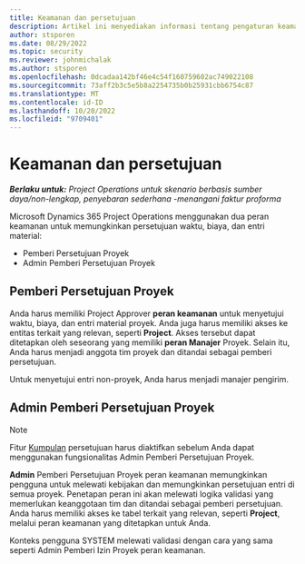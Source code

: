 ```yaml
---
title: Keamanan dan persetujuan
description: Artikel ini menyediakan informasi tentang pengaturan keamanan untuk bekerja dengan persetujuan di Microsoft Dynamics 365 Project Operations.
author: stsporen
ms.date: 08/29/2022
ms.topic: security
ms.reviewer: johnmichalak
ms.author: stsporen
ms.openlocfilehash: 0dcadaa142bf46e4c54f160759602ac749022108
ms.sourcegitcommit: 73aff2b3c5e5b8a2254735b0b25931cbb6754c87
ms.translationtype: MT
ms.contentlocale: id-ID
ms.lasthandoff: 10/20/2022
ms.locfileid: "9709401"
---
```

# <a name="security-and-approvals"></a>Keamanan dan persetujuan

_**Berlaku untuk:** Project Operations untuk skenario berbasis sumber daya/non-lengkap, penyebaran sederhana -menangani faktur proforma_

Microsoft Dynamics 365 Project Operations menggunakan dua peran keamanan untuk memungkinkan persetujuan waktu, biaya, dan entri material:

- Pemberi Persetujuan Proyek
- Admin Pemberi Persetujuan Proyek

## <a name="project-approver"></a>Pemberi Persetujuan Proyek

Anda harus memiliki Project Approver **peran keamanan** untuk menyetujui waktu, biaya, dan entri material proyek. Anda juga harus memiliki akses ke entitas terkait yang relevan, seperti **Project**. Akses tersebut dapat ditetapkan oleh seseorang yang memiliki **peran Manajer** Proyek. Selain itu, Anda harus menjadi anggota tim proyek dan ditandai sebagai pemberi persetujuan.

Untuk menyetujui entri non-proyek, Anda harus menjadi manajer pengirim.

## <a name="project-approver-admin"></a>Admin Pemberi Persetujuan Proyek

> [!NOTE]
> Fitur [Kumpulan](approval-sets.md) persetujuan harus diaktifkan sebelum Anda dapat menggunakan fungsionalitas Admin Pemberi Persetujuan Proyek.

**Admin** Pemberi Persetujuan Proyek peran keamanan memungkinkan pengguna untuk melewati kebijakan dan memungkinkan persetujuan entri di semua proyek. Penetapan peran ini akan melewati logika validasi yang memerlukan keanggotaan tim dan ditandai sebagai pemberi persetujuan. Anda harus memiliki akses ke tabel terkait yang relevan, seperti **Project**, melalui peran keamanan yang ditetapkan untuk Anda.

Konteks pengguna SYSTEM melewati validasi dengan cara yang sama seperti Admin Pemberi Izin Proyek peran keamanan.
